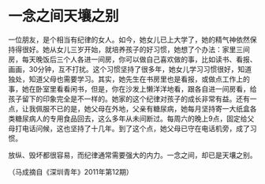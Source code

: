 # 一念之间天壤之别

一位朋友，是个相当有纪律的女人。如今，她女儿已上大学了，她的精气神依然保持得很好。她从女儿三岁开始，就培养孩子的好习惯，她想了个办法：家里三间房，每天晚饭后三个人各进一间房，你可以做自己喜欢做的事，比如读书、看报、画画，30分钟，互不打扰。这个习惯坚持了很多年，她女儿学习习惯很好，知道独处，知道父母也需要学习。其实，她先生在书房里也是看报，或做点工作上的事，她在卧室里看看闲书，但是，你在沙发上懒洋洋地看，跟各自进一间房看，给孩子留下的印象完全是不一样的。她家的这个纪律对孩子的成长非常有益。还有一点，让我佩服不已的是，她父母在外地，父亲有糖尿病，她每月坚持寄一大纸盒各类糖尿病人的专用食品回去，这么多年从未间断过。每周六的晚上9点，固定给父母打电话问候，这也坚持了十几年。到了这个点，她父母已守在电话机旁，成了习惯。 

放纵、毁坏都很容易，而纪律通常需要强大的内力。一念之间，却已是天壤之别。 

（马成摘自《深圳青年》2011年第12期）